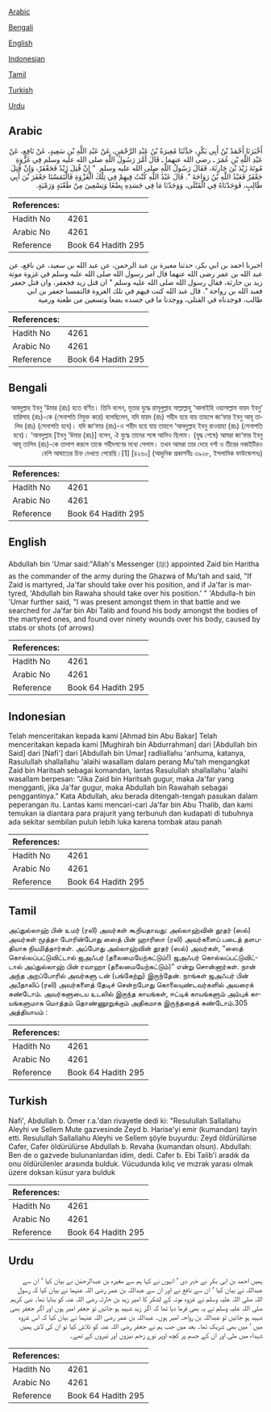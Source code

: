 [Arabic](#arabic)

[Bengali](#bengali)

[English](#english)

[Indonesian](#indonesian)

[Tamil](#tamil)

[Turkish](#turkish)

[Urdu](#urdu)

## Arabic


<div dir="rtl" lang="ar" style={{fontSize:'larger',backgroundColor:'#f8f9fa',padding:20}}>
أَخْبَرَنَا أَحْمَدُ بْنُ أَبِي بَكْرٍ، حَدَّثَنَا مُغِيرَةُ بْنُ عَبْدِ الرَّحْمَنِ، عَنْ عَبْدِ اللَّهِ بْنِ سَعِيدٍ، عَنْ نَافِعٍ، عَنْ عَبْدِ اللَّهِ بْنِ عُمَرَ ـ رضى الله عنهما ـ قَالَ أَمَّرَ رَسُولُ اللَّهِ صلى الله عليه وسلم فِي غَزْوَةِ مُوتَةَ زَيْدَ بْنَ حَارِثَةَ، فَقَالَ رَسُولُ اللَّهِ صلى الله عليه وسلم ‏ "‏ إِنْ قُتِلَ زَيْدٌ فَجَعْفَرٌ، وَإِنْ قُتِلَ جَعْفَرٌ فَعَبْدُ اللَّهِ بْنُ رَوَاحَةَ ‏"‏‏.‏ قَالَ عَبْدُ اللَّهِ كُنْتُ فِيهِمْ فِي تِلْكَ الْغَزْوَةِ فَالْتَمَسْنَا جَعْفَرَ بْنَ أَبِي طَالِبٍ، فَوَجَدْنَاهُ فِي الْقَتْلَى، وَوَجَدْنَا مَا فِي جَسَدِهِ بِضْعًا وَتِسْعِينَ مِنْ طَعْنَةٍ وَرَمْيَةٍ‏.‏
</div>
<div style={{backgroundColor:'#f8f9fa',padding:20, marginBottom: 10}}><table> <thead> <tr> <th>References:</th> <th></th> </tr> </thead> <tbody><tr><td>Hadith No</td><td>4261</td></tr><tr><td>Arabic No</td><td>4261</td></tr><tr><td>Reference</td><td>Book 64 Hadith 295</td></tr></tbody></table></div>


<div dir="rtl" lang="ar" style={{fontSize:'larger',backgroundColor:'#f8f9fa',padding:20}}>
اخبرنا احمد بن ابي بكر، حدثنا مغيرة بن عبد الرحمن، عن عبد الله بن سعيد، عن نافع، عن عبد الله بن عمر رضى الله عنهما قال امر رسول الله صلى الله عليه وسلم في غزوة موتة زيد بن حارثة، فقال رسول الله صلى الله عليه وسلم " ان قتل زيد فجعفر، وان قتل جعفر فعبد الله بن رواحة ". قال عبد الله كنت فيهم في تلك الغزوة فالتمسنا جعفر بن ابي طالب، فوجدناه في القتلى، ووجدنا ما في جسده بضعا وتسعين من طعنة ورمية
</div>
<div style={{backgroundColor:'#f8f9fa',padding:20, marginBottom: 10}}><table> <thead> <tr> <th>References:</th> <th></th> </tr> </thead> <tbody><tr><td>Hadith No</td><td>4261</td></tr><tr><td>Arabic No</td><td>4261</td></tr><tr><td>Reference</td><td>Book 64 Hadith 295</td></tr></tbody></table></div>

## Bengali


<div dir="rtl" lang="bn" style={{fontSize:'larger',backgroundColor:'#f8f9fa',padding:20}}>
‘আবদুল্লাহ ইবনু ‘উমার (রাঃ) হতে বর্ণিত। তিনি বলেন, মূতার যুদ্ধে রাসূলুল্লাহ সাল্লাল্লাহু ‘আলাইহি ওয়াসাল্লাম যায়দ ইবনু হারিসাহ (রাঃ)-কে (সেনাপতি নিযুক্ত করে) বলেছিলেন, যদি যায়দ (রাঃ) শহীদ হয়ে যায় তাহলে জা‘ফার ইবনু আবূ তালিব (রাঃ) (সেনাপতি হবে)। যদি জা‘ফার (রাঃ)-ও শহীদ হয়ে যায় তাহলে ‘আবদুল্লাহ ইবনু রাওয়াহা (রাঃ) (সেনাপতি হবে)। ‘আবদুল্লাহ [ইবনু ‘উমার (রাঃ)] বলেন, ঐ যুদ্ধে তাদের সঙ্গে আমিও ছিলাম। (যুদ্ধ শেষে) আমরা জা‘ফার ইবনু আবূ তালিব (রাঃ)-কে তালাশ করলে তাকে শহীদগণের মধ্যে পেলাম। তখন আমরা তার দেহে বর্শা ও তীরের নব্বইটিরও বেশি আঘাতের চিহ্ন দেখতে পেয়েছি।[1] [৪২৬০] (আধুনিক প্রকাশনীঃ ৩৯২৮, ইসলামিক ফাউন্ডেশনঃ)
</div>
<div style={{backgroundColor:'#f8f9fa',padding:20, marginBottom: 10}}><table> <thead> <tr> <th>References:</th> <th></th> </tr> </thead> <tbody><tr><td>Hadith No</td><td>4261</td></tr><tr><td>Arabic No</td><td>4261</td></tr><tr><td>Reference</td><td>Book 64 Hadith 295</td></tr></tbody></table></div>

## English


<div dir="ltr" lang="en" style={{fontSize:'larger',backgroundColor:'#f8f9fa',padding:20}}>
Abdullah bin 'Umar said:"Allah's Messenger (ﷺ) appointed Zaid bin Haritha as the commander of the army during the Ghazwa of Mu'tah and said, "If Zaid is martyred, Ja'far should take over his position, and if Ja'far is martyred, 'Abdullah bin Rawaha should take over his position.' " 'Abdulla-h bin 'Umar further said, "I was present amongst them in that battle and we searched for Ja'far bin Abi Talib and found his body amongst the bodies of the martyred ones, and found over ninety wounds over his body, caused by stabs or shots (of arrows)
</div>
<div style={{backgroundColor:'#f8f9fa',padding:20, marginBottom: 10}}><table> <thead> <tr> <th>References:</th> <th></th> </tr> </thead> <tbody><tr><td>Hadith No</td><td>4261</td></tr><tr><td>Arabic No</td><td>4261</td></tr><tr><td>Reference</td><td>Book 64 Hadith 295</td></tr></tbody></table></div>

## Indonesian


<div dir="ltr" lang="id" style={{fontSize:'larger',backgroundColor:'#f8f9fa',padding:20}}>
Telah menceritakan kepada kami [Ahmad bin Abu Bakar] Telah menceritakan kepada kami [Mughirah bin Abdurrahman] dari [Abdullah bin Said] dari [Nafi'] dari [Abdullah bin Umar] radliallahu 'anhuma, katanya, Rasulullah shallallahu 'alaihi wasallam dalam perang Mu'tah mengangkat Zaid bin Haritsah sebagai komandan, lantas Rasulullah shallallahu 'alaihi wasallam berpesan: "Jika Zaid bin Haritsah gugur, maka Ja'far yang mengganti, jika Ja'far gugur, maka Abdullah bin Rawahah sebagai penggantinya." Kata Abdullah, aku berada ditengah-tengah pasukan dalam peperangan itu. Lantas kami mencari-cari Ja'far bin Abu Thalib, dan kami temukan ia diantara para prajurit yang terbunuh dan kudapati di tubuhnya ada sekitar sembilan puluh lebih luka karena tombak atau panah
</div>
<div style={{backgroundColor:'#f8f9fa',padding:20, marginBottom: 10}}><table> <thead> <tr> <th>References:</th> <th></th> </tr> </thead> <tbody><tr><td>Hadith No</td><td>4261</td></tr><tr><td>Arabic No</td><td>4261</td></tr><tr><td>Reference</td><td>Book 64 Hadith 295</td></tr></tbody></table></div>

## Tamil


<div dir="ltr" lang="ta" style={{fontSize:'larger',backgroundColor:'#f8f9fa',padding:20}}>
அப்துல்லாஹ் பின் உமர் (ரலி) அவர்கள் கூறியதாவது: அல்லாஹ்வின் தூதர் (ஸல்) அவர்கள் மூத்தா போரின்போது ஸைத் பின் ஹாரிஸா (ரலி) அவர்களைப் படைத் தளபதியாக நியமித்தார்கள். அப்போது அல்லாஹ்வின் தூதர் (ஸல்) அவர்கள், “ஸைத் கொல்லப்பட்டுவிட்டால் ஜஅஃபர் (தலைமையேற்கட்டும்!) ஜஅஃபர் கொல்லப்பட்டுவிட்டால் அப்துல்லாஹ் பின் ரவாஹா (தலைமையேற்கட்டும்)” என்று சொன்னார்கள். நான் அந்த அறப்போரில் அவர்களு டன் (பங்கேற்று) இருந்தேன். நாங்கள் ஜஅஃபர் பின் அபீதாலிப் (ரலி) அவர்களைத் தேடிச் சென்றபோது கொலையுண்டவர்களில் அவரைக் கண்டோம். அவர்களுடைய உடலில் இருந்த காயங்கள், ஈட்டிக் காயங்களும் அம்புக் காயங்களுமாக மொத்தம் தொண்ணூறுக்கும் அதிகமாக இருந்ததைக் கண்டோம்.305 அத்தியாயம் :
</div>
<div style={{backgroundColor:'#f8f9fa',padding:20, marginBottom: 10}}><table> <thead> <tr> <th>References:</th> <th></th> </tr> </thead> <tbody><tr><td>Hadith No</td><td>4261</td></tr><tr><td>Arabic No</td><td>4261</td></tr><tr><td>Reference</td><td>Book 64 Hadith 295</td></tr></tbody></table></div>

## Turkish


<div dir="ltr" lang="tr" style={{fontSize:'larger',backgroundColor:'#f8f9fa',padding:20}}>
Nafi', Abdullah b. Ömer r.a.'dan rivayetle dedi ki: "Resulullah Sallallahu Aleyhi ve Sellem Mute gazvesinde Zeyd b. Harise'yi emir (kumandan) tayin etti. Resulullah Sallallahu Aleyhi ve Sellem şöyle buyurdu: Zeyd öldürülürse Cafer, Cafer öldürülürse Abdullah b. Revaha (kumandan olsun). Abdullah: Ben de o gazvede bulunanlardan idim, dedi. Cafer b. Ebi Talib'i aradık da onu öldürülenler arasında bulduk. Vücudunda kılıç ve mızrak yarası olmak üzere doksan küsur yara bulduk
</div>
<div style={{backgroundColor:'#f8f9fa',padding:20, marginBottom: 10}}><table> <thead> <tr> <th>References:</th> <th></th> </tr> </thead> <tbody><tr><td>Hadith No</td><td>4261</td></tr><tr><td>Arabic No</td><td>4261</td></tr><tr><td>Reference</td><td>Book 64 Hadith 295</td></tr></tbody></table></div>

## Urdu


<div dir="rtl" lang="ur" style={{fontSize:'larger',backgroundColor:'#f8f9fa',padding:20}}>
ہمیں احمد بن ابی بکر نے خبر دی ‘ انہوں نے کہا ہم سے مغیرہ بن عبدالرحمٰن نے بیان کیا ‘ ان سے عبداللہ نے بیان کیا ‘ ان سے نافع نے اور ان سے عبداللہ بن عمر رضی اللہ عنہما نے بیان کیا کہ رسول اللہ صلی اللہ علیہ وسلم نے غزوہ موتہ کے لشکر کا امیر زید بن حارثہ رضی اللہ عنہ کو بنایا تھا۔ نبی کریم صلی اللہ علیہ وسلم نے یہ بھی فرما دیا تھا کہ اگر زید شہید ہو جائیں تو جعفر امیر ہوں اور اگر جعفر بھی شہید ہو جائیں تو عبداللہ بن رواحہ امیر ہوں۔ عبداللہ بن عمر رضی اللہ عنہما نے بیان کیا کہ اس غزوہ میں ‘ میں بھی شریک تھا۔ بعد میں جب ہم نے جعفر رضی اللہ عنہ کو تلاش کیا تو ان کی لاش ہمیں شہداء میں ملی اور ان کے جسم پر کچھ اوپر نوے زخم نیزوں اور تیروں کے تھے۔
</div>
<div style={{backgroundColor:'#f8f9fa',padding:20, marginBottom: 10}}><table> <thead> <tr> <th>References:</th> <th></th> </tr> </thead> <tbody><tr><td>Hadith No</td><td>4261</td></tr><tr><td>Arabic No</td><td>4261</td></tr><tr><td>Reference</td><td>Book 64 Hadith 295</td></tr></tbody></table></div>